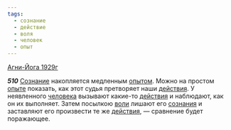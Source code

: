 ```yaml
---
tags:
  - сознание
  - действие
  - воля
  - человек
  - опыт
---
```


[Агни-Йога 1929г](/agni/1929)

___510___
[Сознание](/tag/#сознание) накопляется медленным [опытом](/tag/#опыт). Можно на простом [опыте](/tag/#опыт) показать, как этот судья претворяет наши [действия](/tag/#действие). У неявленного [человека](/tag/#человек) вызывают какие-то [действия](/tag/#действие) и наблюдают, как он их выполняет. Затем посылкою [воли](/tag/#воля) лишают его [сознания](/tag/#сознание) и заставляют его произвести те же [действия](/tag/#действие), — сравнение будет поражающее.